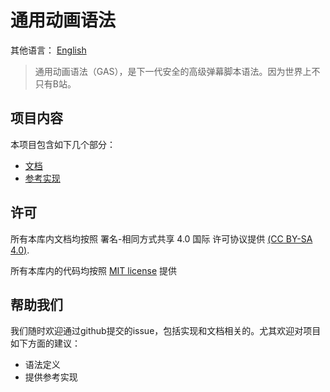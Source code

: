 # 通用动画语法
其他语言： [English](README.md)
> 通用动画语法（GAS），是下一代安全的高级弹幕脚本语法。因为世界上不只有B站。

## 项目内容
本项目包含如下几个部分：
- [文档](docs/)
- [参考实现](src/)

## 许可
所有本库内文档均按照 署名-相同方式共享 4.0 国际 许可协议提供
[(CC BY-SA 4.0)](https://creativecommons.org/licenses/by-sa/4.0/).

所有本库内的代码均按照 [MIT license](https://opensource.org/licenses/MIT) 提供

## 帮助我们
我们随时欢迎通过github提交的issue，包括实现和文档相关的。尤其欢迎对项目如下方面的建议：

- 语法定义
- 提供参考实现
